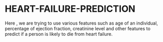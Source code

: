 # HEART-FAILURE-PREDICTION
Here , we are trying to use various features such as age of an individual, percentage of ejection fraction, creatinine level and other features to predict if a person is likely to die from heart failure.
